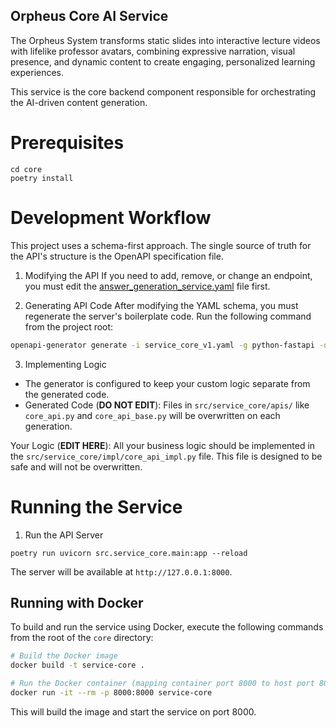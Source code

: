 ## Orpheus Core AI Service
The Orpheus System transforms static slides into interactive lecture videos with lifelike professor avatars, combining expressive narration, visual presence, and dynamic content to create engaging, personalized learning experiences.

This service is the core backend component responsible for orchestrating the AI-driven content generation.

# Prerequisites

``` 
cd core
poetry install
```

# Development Workflow
This project uses a schema-first approach. The single source of truth for the API's structure is the OpenAPI specification file.

1. Modifying the API
If you need to add, remove, or change an endpoint, you must edit the [answer_generation_service.yaml](../../../api/answer_generation_service.yaml) file first.

2. Generating API Code
After modifying the YAML schema, you must regenerate the server's boilerplate code. Run the following command from the project root:
```bash
openapi-generator generate -i service_core_v1.yaml -g python-fastapi -o . --package-name service_core --additional-properties=sourceFolder=src --ignore-file-override ./.openapi-generator-ignore --global-property apiTests=false,modelTests=false,apiDocs=false,modelDocs=false
```

3. Implementing Logic
- The generator is configured to keep your custom logic separate from the generated code.
- Generated Code (**DO NOT EDIT**): Files in `src/service_core/apis/` like `core_api.py` and `core_api_base.py` will be overwritten on each generation.

Your Logic (**EDIT HERE**): All your business logic should be implemented in the `src/service_core/impl/core_api_impl.py` file. This file is designed to be safe and will not be overwritten.

# Running the Service
1. Run the API Server

```
poetry run uvicorn src.service_core.main:app --reload
```

The server will be available at `http://127.0.0.1:8000`.

## Running with Docker

To build and run the service using Docker, execute the following commands from the root of the `core` directory:

```sh
# Build the Docker image
docker build -t service-core .

# Run the Docker container (mapping container port 8000 to host port 8000)
docker run -it --rm -p 8000:8000 service-core
```

This will build the image and start the service on port 8000.